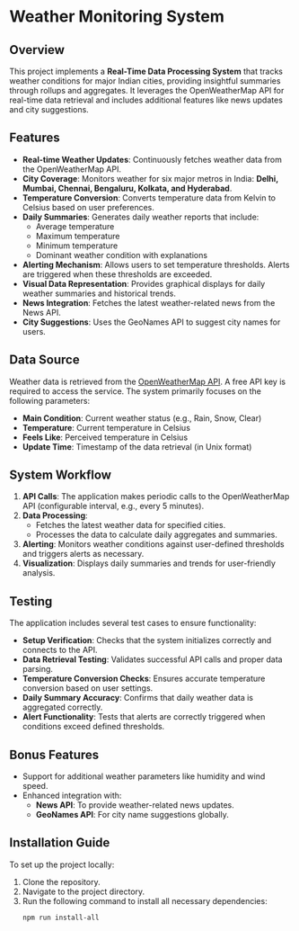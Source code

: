 # Weather Monitoring System

## Overview
This project implements a **Real-Time Data Processing System** that tracks weather conditions for major Indian cities, providing insightful summaries through rollups and aggregates. It leverages the OpenWeatherMap API for real-time data retrieval and includes additional features like news updates and city suggestions.

## Features
- **Real-time Weather Updates**: Continuously fetches weather data from the OpenWeatherMap API.
- **City Coverage**: Monitors weather for six major metros in India: **Delhi, Mumbai, Chennai, Bengaluru, Kolkata, and Hyderabad**.
- **Temperature Conversion**: Converts temperature data from Kelvin to Celsius based on user preferences.
- **Daily Summaries**: Generates daily weather reports that include:
  - Average temperature
  - Maximum temperature
  - Minimum temperature
  - Dominant weather condition with explanations
- **Alerting Mechanism**: Allows users to set temperature thresholds. Alerts are triggered when these thresholds are exceeded.
- **Visual Data Representation**: Provides graphical displays for daily weather summaries and historical trends.
- **News Integration**: Fetches the latest weather-related news from the News API.
- **City Suggestions**: Uses the GeoNames API to suggest city names for users.

## Data Source
Weather data is retrieved from the [OpenWeatherMap API](https://openweathermap.org/). A free API key is required to access the service. The system primarily focuses on the following parameters:
- **Main Condition**: Current weather status (e.g., Rain, Snow, Clear)
- **Temperature**: Current temperature in Celsius
- **Feels Like**: Perceived temperature in Celsius
- **Update Time**: Timestamp of the data retrieval (in Unix format)

## System Workflow
1. **API Calls**: The application makes periodic calls to the OpenWeatherMap API (configurable interval, e.g., every 5 minutes).
2. **Data Processing**:
   - Fetches the latest weather data for specified cities.
   - Processes the data to calculate daily aggregates and summaries.
3. **Alerting**: Monitors weather conditions against user-defined thresholds and triggers alerts as necessary.
4. **Visualization**: Displays daily summaries and trends for user-friendly analysis.

## Testing
The application includes several test cases to ensure functionality:
- **Setup Verification**: Checks that the system initializes correctly and connects to the API.
- **Data Retrieval Testing**: Validates successful API calls and proper data parsing.
- **Temperature Conversion Checks**: Ensures accurate temperature conversion based on user settings.
- **Daily Summary Accuracy**: Confirms that daily weather data is aggregated correctly.
- **Alert Functionality**: Tests that alerts are correctly triggered when conditions exceed defined thresholds.

## Bonus Features
- Support for additional weather parameters like humidity and wind speed.
- Enhanced integration with:
  - **News API**: To provide weather-related news updates.
  - **GeoNames API**: For city name suggestions globally.

## Installation Guide
To set up the project locally:
1. Clone the repository.
2. Navigate to the project directory.
3. Run the following command to install all necessary dependencies:
   ```bash
   npm run install-all
